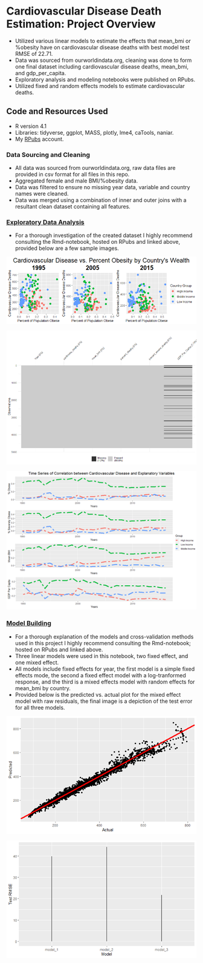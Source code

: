 # Cardiovascular Disease Death Estimation: Project Overview
- Utilized various linear models to estimate the effects that mean_bmi or %obesity have on cardiovascular disease deaths with best model test RMSE of 22.71.
- Data was sourced from ourworldindata.org, cleaning was done to form one final dataset including cardiovascular disease deaths, mean_bmi, and gdp_per_capita. 
- Exploratory analysis and modeling notebooks were published on RPubs. 
- Utilized fixed and random effects models to estimate cardiovascular deaths. 

## Code and Resources Used
- R version 4.1 
- Libraries: tidyverse, ggplot, MASS, plotly, lme4, caTools, naniar. 
- My [RPubs](https://rpubs.com/AdamSabol89) account. 
### Data Sourcing and Cleaning 
- All data was sourced from ourworldindata.org, raw data files are provided in csv format for all files in this repo.
- Aggregated female and male BMI/%obesity data. 
- Data was filtered to ensure no missing year data, variable and country names were cleaned.
- Data was merged using a combination of inner and outer joins with a resultant clean dataset containing all features. 
### [Exploratory Data Analysis](https://rpubs.com/AdamSabol89/776735)
- For a thorough investigation of the created dataset I highly recommend consulting the Rmd-notebook, hosted on RPubs and linked above, provided below are a few sample images.
<p align="center">
  <img src="https://github.com/AdamSabol89/Cardiovascular-Disease-Project/blob/main/figures/scatter_year.png">
</p>
<p align="center">
  <img src="https://github.com/AdamSabol89/Cardiovascular-Disease-Project/blob/main/figures/missing_values.png">
</p>
<p align="center">
  <img src="https://github.com/AdamSabol89/Cardiovascular-Disease-Project/blob/main/figures/correlations_over_time.png">
</p>

### [Model Building](https://rpubs.com/AdamSabol89/796262)
- For a thorough explanation of the models and cross-validation methods used in this project I highly recommend consulting the Rmd-notebook; hosted on RPubs and linked above.
- Three linear models were used in this notebook, two fixed effect, and one mixed effect. 
- All models include fixed effects for year, the first model is a simple fixed effects mode, the second a fixed effect model with a log-tranformed response, and the third is a mixed effects model with random effects for mean_bmi by country. 
- Provided below is the predicted vs. actual plot for the mixed effect model with raw residuals, the final image is a depiction of the test error for all three models. 
<p align="center">
  <img src="https://github.com/AdamSabol89/Cardiovascular-Disease-Project/blob/main/figures/download.png">
</p>

<p align="center">
  <img src="https://github.com/AdamSabol89/Cardiovascular-Disease-Project/blob/main/figures/model_errors.png">
</p>
